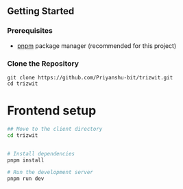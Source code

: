 
## Getting Started

### Prerequisites

- [pnpm](https://pnpm.io/) package manager (recommended for this project)

### Clone the Repository
``````
git clone https://github.com/Priyanshu-bit/trizwit.git
cd trizwit
``````
# Frontend setup
```bash
## Move to the client directory
cd trizwit


# Install dependencies
pnpm install

# Run the development server
pnpm run dev
``````

